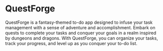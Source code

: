 # QuestForge
QuestForge is a fantasy-themed to-do app designed to infuse your task management with a sense of adventure and accomplishment. Embark on quests to complete your tasks and conquer your goals in a realm inspired by dungeons and dragons. With QuestForge, you can organize your tasks, track your progress, and level up as you conquer your to-do list.

